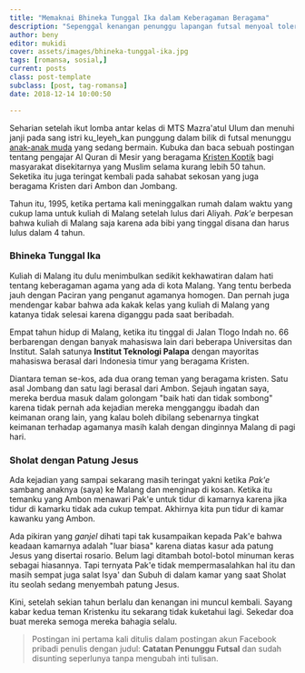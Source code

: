 ```yaml
---
title: "Memaknai Bhineka Tunggal Ika dalam Keberagaman Beragama"
description: "Sepenggal kenangan penunggu lapangan futsal menyoal toleransi dalam keberagaman beragama yang sebenarnya sudah mendarah daging"
author: beny
editor: mukidi
cover: assets/images/bhineka-tunggal-ika.jpg
tags: [romansa, sosial,]
current: posts
class: post-template
subclass: [post, tag-romansa]
date: 2018-12-14 10:00:50

--- 
```


Seharian setelah ikut lomba antar kelas di MTS Mazra'atul Ulum dan menuhi janji pada sang istri ku_leyeh_kan punggung dalam bilik di futsal menunggu [anak-anak muda](https://www.paciran.com/nestapa-para-perjaka-di-bulan-buwuh) yang sedang bermain. Kubuka dan baca sebuah postingan tentang pengajar Al Quran di Mesir yang beragama [Kristen Koptik](https://id.wikipedia.org/wiki/Gereja_Ortodoks_Koptik_Aleksandria) bagi masyarakat disekitarnya yang Muslim selama kurang lebih 50 tahun. Seketika itu juga teringat kembali pada sahabat sekosan yang juga beragama Kristen dari Ambon dan Jombang.

Tahun itu, 1995, ketika pertama kali meninggalkan rumah dalam waktu yang cukup lama untuk kuliah di Malang setelah lulus dari Aliyah. _Pak'e_ berpesan bahwa kuliah di Malang saja karena ada bibi yang tinggal disana dan harus lulus dalam 4 tahun.

### Bhineka Tunggal Ika

Kuliah di Malang itu dulu menimbulkan sedikit kekhawatiran dalam hati tentang keberagaman agama yang ada di kota Malang. Yang tentu berbeda jauh dengan Paciran yang penganut agamanya homogen. Dan pernah juga mendengar kabar bahwa ada kakak kelas yang kuliah di Malang yang katanya tidak selesai karena diganggu pada saat beribadah.

Empat tahun hidup di Malang, ketika itu tinggal di Jalan Tlogo Indah no. 66 berbarengan dengan banyak mahasiswa lain dari beberapa Universitas dan Institut. Salah satunya **Institut Teknologi Palapa** dengan mayoritas mahasiswa berasal dari Indonesia timur yang beragama Kristen.

Diantara teman se-kos, ada dua orang teman yang beragama kristen. Satu asal Jombang dan satu lagi berasal dari Ambon. Sejauh ingatan saya, mereka berdua masuk dalam golongam "baik hati dan tidak sombong" karena tidak pernah ada kejadian mereka mengganggu ibadah dan keimanan orang lain, yang kalau boleh dibilang sebenarnya tingkat keimanan terhadap agamanya masih kalah dengan dinginnya Malang di pagi hari.

### Sholat dengan Patung Jesus

Ada kejadian yang sampai sekarang  masih teringat yakni ketika _Pak'e_ sambang anaknya (saya) ke Malang dan menginap di kosan. Ketika itu temanku yang Ambon menawari Pak'e untuk tidur di kamarnya karena jika tidur di kamarku tidak ada cukup tempat. Akhirnya kita pun tidur di kamar kawanku yang Ambon.

Ada pikiran yang _ganjel_ dihati tapi tak kusampaikan kepada Pak'e bahwa keadaan kamarnya adalah "luar biasa" karena diatas kasur ada patung Jesus yang disertai rosario. Belum lagi ditambah botol-botol minuman keras sebagai hiasannya. Tapi ternyata Pak'e tidak mempermasalahkan hal itu dan masih sempat juga salat Isya' dan Subuh di dalam kamar yang saat Sholat itu seolah sedang menyembah patung Jesus.

Kini, setelah sekian tahun berlalu dan kenangan ini muncul kembali. Sayang kabar kedua teman Kristenku itu sekarang tidak kuketahui lagi. Sekedar doa buat mereka semoga mereka bahagia selalu.

> Postingan ini pertama kali ditulis dalam postingan akun Facebook pribadi penulis dengan judul: **Catatan Penunggu Futsal** dan sudah disunting seperlunya tanpa mengubah inti tulisan.
